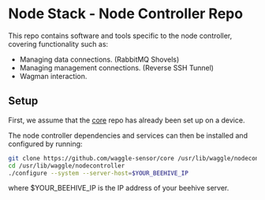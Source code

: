 <!--
waggle_topic=/node_controller/introduction
-->

# Node Stack - Node Controller Repo

This repo contains software and tools specific to the node controller, covering functionality such as:

* Managing data connections. (RabbitMQ Shovels)
* Managing management connections. (Reverse SSH Tunnel)
* Wagman interaction.

## Setup

First, we assume that the [core](https://github.com/waggle-sensor/core) repo has already been set up on a device.

The node controller dependencies and services can then be installed and configured by running:

```sh
git clone https://github.com/waggle-sensor/core /usr/lib/waggle/nodecontroller
cd /usr/lib/waggle/nodecontroller
./configure --system --server-host=$YOUR_BEEHIVE_IP
```

where $YOUR_BEEHIVE_IP is the IP address of your beehive server.
